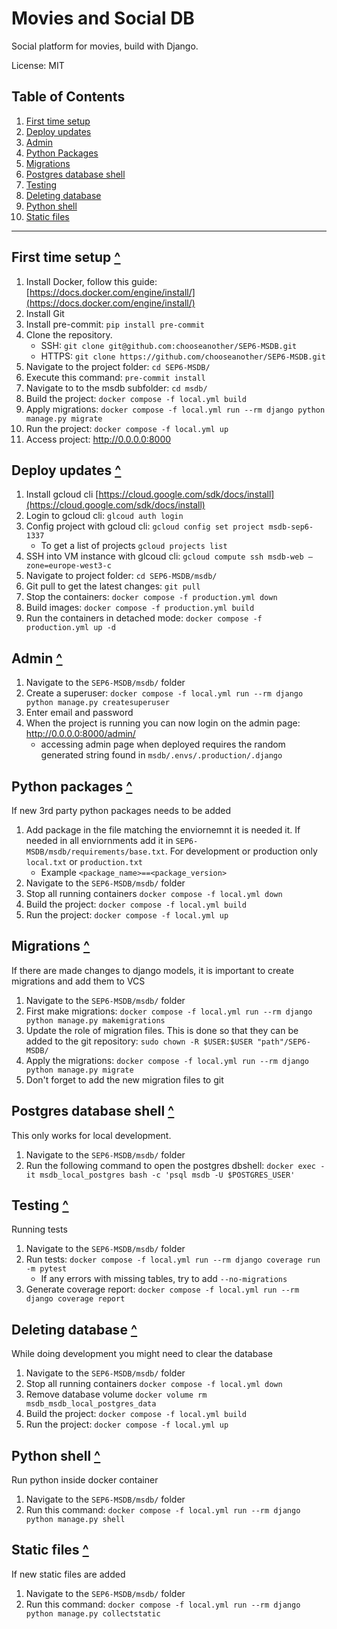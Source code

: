 # Movies and Social DB

Social platform for movies, build with Django.

License: MIT

## Table of Contents
1. [First time setup](#first-time-setup)
2. [Deploy updates](#deploy-updates)
3. [Admin](#admin)
4. [Python Packages](#python-packages)
5. [Migrations](#migrations)
6. [Postgres database shell](#postgres-database-shell)
7. [Testing](#testing)
8. [Deleting database](#deleting-database)
9. [Python shell](#python-shell)
10. [Static files](#static-files)

---

## First time setup [^](#table-of-contents)
1. Install Docker, follow this guide: [https://docs.docker.com/engine/install/](https://docs.docker.com/engine/install/)
2. Install Git
3. Install pre-commit: `pip install pre-commit`
4. Clone the repository.
    - SSH: `git clone git@github.com:chooseanother/SEP6-MSDB.git`
    - HTTPS: `git clone https://github.com/chooseanother/SEP6-MSDB.git`
5. Navigate to the project folder: `cd SEP6-MSDB/`
6. Execute this command: `pre-commit install`
7. Navigate to to the msdb subfolder: `cd msdb/`
8. Build the project: `docker compose -f local.yml build`
9. Apply migrations: `docker compose -f local.yml run --rm django python manage.py migrate`
10. Run the project: `docker compose -f local.yml up`
11. Access project: http://0.0.0.0:8000


## Deploy updates [^](#table-of-contents)
1. Install gcloud cli [https://cloud.google.com/sdk/docs/install](https://cloud.google.com/sdk/docs/install)
2. Login to gcloud cli: `glcoud auth login`
3. Config project with gcloud cli: `gcloud config set project msdb-sep6-1337`
    - To get a list of projects `gcloud projects list`
6. SSH into VM instance with glcoud cli: `gcloud compute ssh msdb-web –zone=europe-west3-c`
7. Navigate to project folder: `cd SEP6-MSDB/msdb/`
8. Git pull to get the latest changes: `git pull`
8. Stop the containers: `docker compose -f production.yml down`
9. Build images: `docker compose -f production.yml build`
10. Run the containers in detached mode: `docker compose -f production.yml up -d`



## Admin [^](#table-of-contents)
1. Navigate to the `SEP6-MSDB/msdb/` folder
2. Create a superuser: `docker compose -f local.yml run --rm django python manage.py createsuperuser`
3. Enter email and password
4. When the project is running you can now login on the admin page: http://0.0.0.0:8000/admin/
    - accessing admin page when deployed requires the random generated string found in `msdb/.envs/.production/.django`

## Python packages [^](#table-of-contents)
If new 3rd party python packages needs to be added
1. Add package in the file matching the enviornemnt it is needed it. If needed in all enviornments add it in `SEP6-MSDB/msdb/requirements/base.txt`. For development or production only `local.txt` or `production.txt`
   - Example `<package_name>==<package_version>`
2. Navigate to the `SEP6-MSDB/msdb/` folder
3. Stop all running containers `docker compose -f local.yml down`
4. Build the project: `docker compose -f local.yml build`
5. Run the project: `docker compose -f local.yml up`

## Migrations [^](#table-of-contents)
If there are made changes to django models, it is important to create migrations and add them to VCS
1. Navigate to the `SEP6-MSDB/msdb/` folder
2. First make migrations: `docker compose -f local.yml run --rm django python manage.py makemigrations`
3. Update the role of migration files. This is done so that they can be added to the git repository: `sudo chown -R $USER:$USER "path"/SEP6-MSDB/`
4. Apply the migrations: `docker compose -f local.yml run --rm django python manage.py migrate`
5. Don't forget to add the new migration files to git


## Postgres database shell [^](#table-of-contents)
This only works for local development.
1. Navigate to the `SEP6-MSDB/msdb/` folder
2. Run the following command to open the postgres dbshell: `docker exec -it msdb_local_postgres bash -c 'psql msdb -U $POSTGRES_USER'`

## Testing [^](#table-of-contents)
Running tests
1. Navigate to the `SEP6-MSDB/msdb/` folder
2. Run tests: `docker compose -f local.yml run --rm django coverage run -m pytest`
    - If any errors with missing tables, try to add `--no-migrations`
3. Generate coverage report: `docker compose -f local.yml run --rm django coverage report`

## Deleting database [^](#table-of-contents)
While doing development you might need to clear the database
1. Navigate to the `SEP6-MSDB/msdb/` folder
2. Stop all running containers `docker compose -f local.yml down`
3. Remove database volume `docker volume rm msdb_msdb_local_postgres_data`
4. Build the project: `docker compose -f local.yml build`
5. Run the project: `docker compose -f local.yml up`

## Python shell [^](#table-of-contents)
Run python inside docker container
1. Navigate to the `SEP6-MSDB/msdb/` folder
2. Run this command: `docker compose -f local.yml run --rm django python manage.py shell`


## Static files [^](#table-of-contents)
If new static files are added
1. Navigate to the `SEP6-MSDB/msdb/` folder
2. Run this command: `docker compose -f local.yml run --rm django python manage.py collectstatic`
